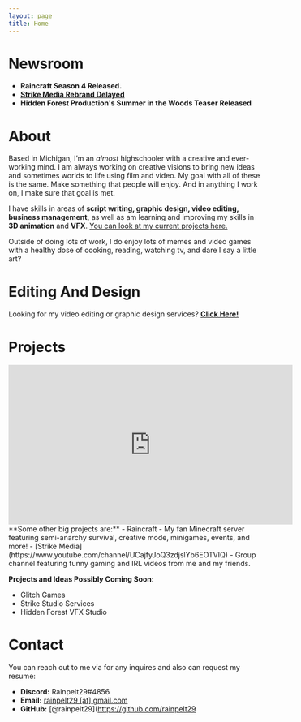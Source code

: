 ```yaml
---
layout: page
title: Home
---
```


# Newsroom
- **Raincraft Season 4 Released.**
- [**Strike Media Rebrand Delayed**](https://www.youtube.com/watch?v=_Ap1jG611Ho)
- **Hidden Forest Production's Summer in the Woods Teaser Released**

# About
Based in Michigan, I’m an *almost* highschooler with a creative and ever-working mind. I am always working on creative visions to bring new ideas and sometimes worlds to life using film and video. My goal with all of these is the same. Make something that people will enjoy. And in anything I work on, I make sure that goal is met.

I have skills in areas of **script writing, graphic design, video editing, business management,** as well as am learning and improving my skills in **3D animation** and **VFX**. [You can look at my current projects here.](#projects)

Outside of doing lots of work, I do enjoy lots of memes and video games with a healthy dose of cooking, reading, watching tv, and dare I say a little art?

# Editing And Design
Looking for my video editing or graphic design services? [**Click Here!**](https://rainpelt29.github.io/rainpelt29site/editing/)

# Projects
<iframe width="560" height="315" src="https://www.youtube-nocookie.com/embed/Qc9Eov5PDWI" frameborder="0" allow="accelerometer; autoplay; encrypted-media; gyroscope; picture-in-picture" allowfullscreen></iframe>
**Some other big projects are:**
- Raincraft - My fan Minecraft server featuring semi-anarchy survival, creative mode, minigames, events, and more!
- [Strike Media](https://www.youtube.com/channel/UCajfyJoQ3zdjslYb6EOTVIQ) - Group channel featuring funny gaming and IRL videos from me and my friends.

**Projects and Ideas Possibly Coming Soon:**
- Glitch Games
- Strike Studio Services
- Hidden Forest VFX Studio

# Contact
You can reach out to me via for any inquires and also can request my resume:
- **Discord:** Rainpelt29#4856
- **Email:** [rainpelt29 \[at\] gmail.com](mailto:rainpelt29@gmail.com)
- **GitHub:** [@rainpelt29](https://github.com/rainpelt29
